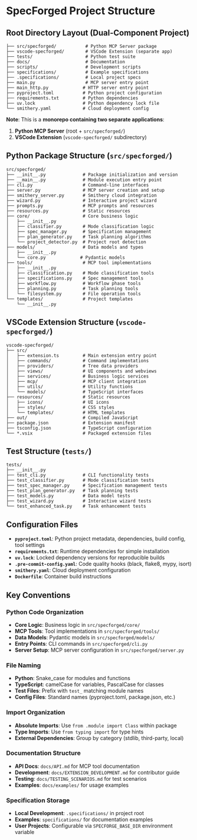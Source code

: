 # SpecForged Project Structure

## Root Directory Layout (Dual-Component Project)
```
├── src/specforged/           # Python MCP Server package
├── vscode-specforged/        # VSCode Extension (separate app)
├── tests/                    # Python test suite
├── docs/                     # Documentation
├── scripts/                  # Development scripts
├── specifications/           # Example specifications
├── .specifications/          # Local project specs
├── main.py                   # MCP server entry point
├── main_http.py             # HTTP server entry point
├── pyproject.toml           # Python project configuration
├── requirements.txt         # Python dependencies
├── uv.lock                  # Python dependency lock file
└── smithery.yaml            # Cloud deployment config
```

**Note**: This is a **monorepo containing two separate applications**:
1. **Python MCP Server** (root + `src/specforged/`)
2. **VSCode Extension** (`vscode-specforged/` subdirectory)

## Python Package Structure (`src/specforged/`)
```
src/specforged/
├── __init__.py              # Package initialization and version
├── __main__.py              # Module execution entry point
├── cli.py                   # Command-line interfaces
├── server.py                # MCP server creation and setup
├── smithery_server.py       # Smithery cloud integration
├── wizard.py                # Interactive project wizard
├── prompts.py               # MCP prompts and resources
├── resources.py             # Static resources
├── core/                    # Core business logic
│   ├── __init__.py
│   ├── classifier.py        # Mode classification logic
│   ├── spec_manager.py      # Specification management
│   ├── plan_generator.py    # Task planning algorithms
│   └── project_detector.py  # Project root detection
├── models/                  # Data models and types
│   ├── __init__.py
│   └── core.py             # Pydantic models
├── tools/                   # MCP tool implementations
│   ├── __init__.py
│   ├── classification.py    # Mode classification tools
│   ├── specifications.py    # Spec management tools
│   ├── workflow.py          # Workflow phase tools
│   ├── planning.py          # Task planning tools
│   └── filesystem.py        # File operation tools
└── templates/               # Project templates
    └── __init__.py
```

## VSCode Extension Structure (`vscode-specforged/`)
```
vscode-specforged/
├── src/
│   ├── extension.ts         # Main extension entry point
│   ├── commands/            # Command implementations
│   ├── providers/           # Tree data providers
│   ├── views/               # UI components and webviews
│   ├── services/            # Business logic services
│   ├── mcp/                 # MCP client integration
│   ├── utils/               # Utility functions
│   └── models/              # TypeScript interfaces
├── resources/               # Static resources
│   ├── icons/               # UI icons
│   ├── styles/              # CSS styles
│   └── templates/           # HTML templates
├── out/                     # Compiled JavaScript
├── package.json             # Extension manifest
├── tsconfig.json            # TypeScript configuration
└── *.vsix                   # Packaged extension files
```

## Test Structure (`tests/`)
```
tests/
├── __init__.py
├── test_cli.py              # CLI functionality tests
├── test_classifier.py       # Mode classification tests
├── test_spec_manager.py     # Specification management tests
├── test_plan_generator.py   # Task planning tests
├── test_models.py           # Data model tests
├── test_wizard.py           # Interactive wizard tests
└── test_enhanced_task.py    # Task enhancement tests
```

## Configuration Files
- **`pyproject.toml`**: Python project metadata, dependencies, build config, tool settings
- **`requirements.txt`**: Runtime dependencies for simple installation
- **`uv.lock`**: Locked dependency versions for reproducible builds
- **`.pre-commit-config.yaml`**: Code quality hooks (black, flake8, mypy, isort)
- **`smithery.yaml`**: Cloud deployment configuration
- **`Dockerfile`**: Container build instructions

## Key Conventions

### Python Code Organization
- **Core Logic**: Business logic in `src/specforged/core/`
- **MCP Tools**: Tool implementations in `src/specforged/tools/`
- **Data Models**: Pydantic models in `src/specforged/models/`
- **Entry Points**: CLI commands in `src/specforged/cli.py`
- **Server Setup**: MCP server configuration in `src/specforged/server.py`

### File Naming
- **Python**: Snake_case for modules and functions
- **TypeScript**: camelCase for variables, PascalCase for classes
- **Test Files**: Prefix with `test_` matching module names
- **Config Files**: Standard names (pyproject.toml, package.json, etc.)

### Import Organization
- **Absolute Imports**: Use `from .module import Class` within package
- **Type Imports**: Use `from typing import` for type hints
- **External Dependencies**: Group by category (stdlib, third-party, local)

### Documentation Structure
- **API Docs**: `docs/API.md` for MCP tool documentation
- **Development**: `docs/EXTENSION_DEVELOPMENT.md` for contributor guide
- **Testing**: `docs/TESTING_SCENARIOS.md` for test scenarios
- **Examples**: `docs/examples/` for usage examples

### Specification Storage
- **Local Development**: `.specifications/` in project root
- **Examples**: `specifications/` for documentation examples
- **User Projects**: Configurable via `SPECFORGE_BASE_DIR` environment variable
